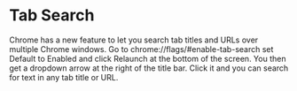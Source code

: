 # Tab Search

Chrome has a new feature to let you search tab titles and URLs over
multiple Chrome windows. Go to chrome://flags/#enable-tab-search set
Default to Enabled and click Relaunch at the bottom of the screen. You
then get a dropdown arrow at the right of the title bar. Click it and
you can search for text in any tab title or URL.
